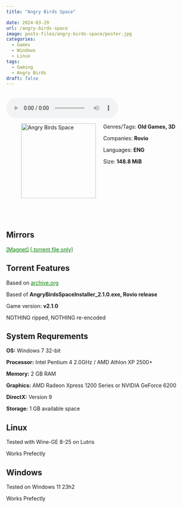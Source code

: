 ```yaml
---
title: "Angry Birds Space"

date: 2024-03-29
url: /angry-birds-space
image: posts-files/angry-birds-space/poster.jpg
categories:
  - Games
  - Windows
  - Linux
tags:
  - Gaming
  - Angry Birds
draft: false
---
```

##
<style>
  body.dark-mode,
  body.dark-mode main * {
    background: url('/posts-files/angry-birds-space/background.jpg') center center fixed no-repeat;
    background-size: 100% 100%;
    background-size: cover;
    color: #f5f5f5;
  }
</style>
<script>
    document.addEventListener('DOMContentLoaded', function () {
        var body = document.body;
        var switcher = document.querySelector('.js-toggle');
                body.classList.add('dark-mode');
                // Save user preference in storage
                localStorage.setItem('darkMode', 'true');
            
        });
</script>

<audio controls autoplay>
  <source src="/posts-files/angry-birds-space/music.mp3" type="audio/mp3">
  Your browser does not support the audio tag.
</audio>


<figure style="float: left; margin-right: 20px;">
  <img src="/posts-files/angry-birds-space/poster.jpg" alt="Angry Birds Space" style="width: 200px;">
</figure>

Genres/Tags: **Old Games, 3D**

Companies: **Rovio**

Languages: **ENG**

Size: **148.8 MiB**
# ⠀
# ⠀
## Mirrors
<a href="magnet:?xt=urn:btih:2MKNQN45IYYWY2PGZCMDJIW7A7TY5ZMV&dn=Angry%20Birds%20Space" style="color: green;">[Magnet]</a>
<a href="https://www.dropbox.com/scl/fi/m1yjc53fn6hg39wck801q/Angry-Birds-Space.torrent?rlkey=h2b5qisf9kw3xaut71h3fq1bn&st=v2fu5lqt&dl=1" style="color: green;">[.torrent file only]</a>

## Torrent Features
Based on <a href="https://archive.org/details/angry-birds-pc" style="color: green;">archive.org</a>

Based of **AngryBirdsSpaceInstaller_2.1.0.exe, Rovio release**

Game version: **v2.1.0**

NOTHING ripped, NOTHING re-encoded

## System Requrements
**OS:** Windows 7 32-bit

**Processor:** Intel Pentium 4 2.0GHz / AMD Athlon XP 2500+

**Memory:** 2 GB RAM

**Graphics:** AMD Radeon Xpress 1200 Series or NVIDIA GeForce 6200

**DirectX:** Version 9

**Storage:** 1 GB available space


## Linux

Tested with Wine-GE 8-25 on Lutris

Works Prefectly

## Windows

Tested on Windows 11 23h2

Works Prefectly